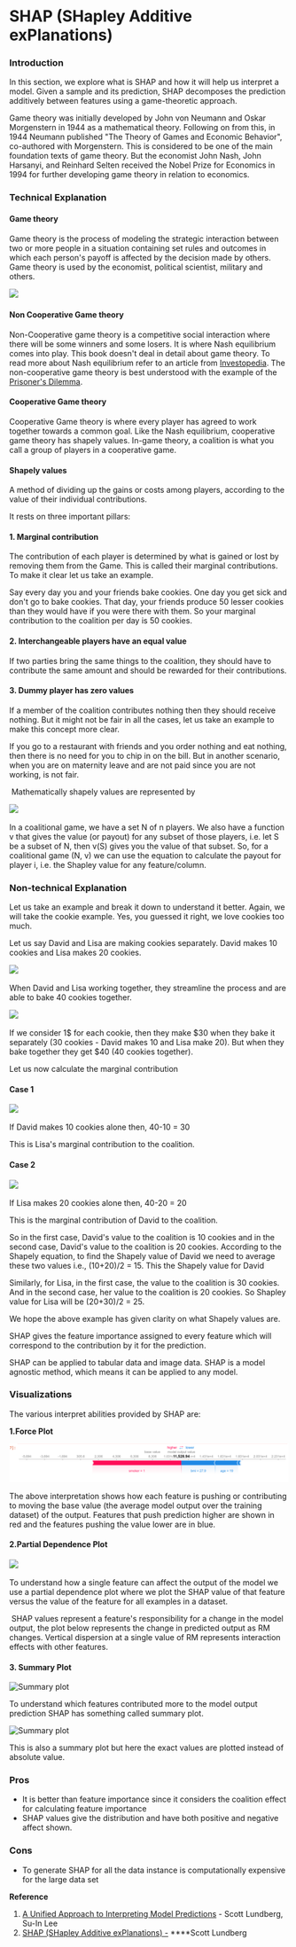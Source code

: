 # SHAP \(SHapley Additive exPlanations\)

### **Introduction**

In this section, we explore what is SHAP and how it will help us interpret a model. Given a sample and its prediction, SHAP decomposes the prediction additively between features using a game-theoretic approach.

Game theory was initially developed by John von Neumann and Oskar Morgenstern in 1944 as a mathematical theory. Following on from this, in 1944 Neumann published "The Theory of Games and Economic Behavior", co-authored with Morgenstern. This is considered to be one of the main foundation texts of game theory. But the economist John Nash, John Harsanyi, and Reinhard Selten received the Nobel Prize for Economics in 1994 for further developing game theory in relation to economics.

### Technical Explanation

#### Game theory

‌Game theory is the process of modeling the strategic interaction between two or more people in a situation containing set rules and outcomes in which each person's payoff is affected by the decision made by others. Game theory is used by the economist, political scientist, military and others.

![](https://gblobscdn.gitbook.com/assets%2F-MAC2Jbv5mGL5pUkLsG8%2Fsync%2Ff3f8943d2e1f2987432f7aab41a1647abd8b27d5.png?alt=media)

#### Non Cooperative Game theory

Non-Cooperative game theory is a competitive social interaction where there will be some winners and some losers. It is where Nash equilibrium comes into play. This book doesn't deal in detail about game theory. To read more about Nash equilibrium refer to an article from [Investopedia](https://www.investopedia.com/terms/n/nash-equilibrium.asp). The non-cooperative game theory is best understood with the example of the [Prisoner's Dilemma](https://www.investopedia.com/terms/p/prisoners-dilemma.asp).

#### Cooperative Game theory

Cooperative Game theory is where every player has agreed to work together towards a common goal. Like the Nash equilibrium, cooperative game theory has shapely values. In-game theory, a coalition is what you call a group of players in a cooperative game.

#### Shapely values

A method of dividing up the gains or costs among players, according to the value of their individual contributions.

It rests on three important pillars:

#### 1. Marginal contribution

The contribution of each player is determined by what is gained or lost by removing them from the Game. This is called their marginal contributions. To make it clear let us take an example.

‌Say every day you and your friends bake cookies. One day you get sick and don't go to bake cookies. That day, your friends produce 50 lesser cookies than they would have if you were there with them. So your marginal contribution to the coalition per day is 50 cookies.

#### 2. Interchangeable players have an equal value

If two parties bring the same things to the coalition, they should have to contribute the same amount and should be rewarded for their contributions.

#### 3. Dummy player has zero values

If a member of the coalition contributes nothing then they should receive nothing. But it might not be fair in all the cases, let us take an example to make this concept more clear.

‌If you go to a restaurant with friends and you order nothing and eat nothing, then there is no need for you to chip in on the bill. But in another scenario, when you are on maternity leave and are not paid since you are not working, is not fair.

‌ Mathematically shapely values are represented by

![](https://gblobscdn.gitbook.com/assets%2F-MAC2Jbv5mGL5pUkLsG8%2Fsync%2Ff4fa557f5b9d49fb7abb54ea1ab29a6d77d76702.png?alt=media)

In a coalitional game, we have a set N of n players. We also have a function v that gives the value \(or payout\) for any subset of those players, i.e. let S be a subset of N, then v\(S\) gives you the value of that subset. So, for a coalitional game \(N, v\) we can use the equation to calculate the payout for player i, i.e. the Shapley value for any feature/column.

### **Non-technical Explanation**

Let us take an example and break it down to understand it better. Again, we will take the cookie example. Yes, you guessed it right, we love cookies too much.

Let us say David and Lisa are making cookies separately. David makes 10 cookies and Lisa makes 20 cookies.

![](https://gblobscdn.gitbook.com/assets%2F-MAC2Jbv5mGL5pUkLsG8%2Fsync%2F3b3009a9fa91155a349ccd9b76e716d975c5ef48.png?alt=media)



‌When David and Lisa working together, they streamline the process and are able to bake 40 cookies together.

![](https://gblobscdn.gitbook.com/assets%2F-MAC2Jbv5mGL5pUkLsG8%2Fsync%2F205ae6f0bc3cf539d424cdc47500d35765419d35.png?alt=media)

‌If we consider 1$ for each cookie, then they make $30 when they bake it separately \(30 cookies - David makes 10 and Lisa make 20\). But when they bake together they get $40 \(40 cookies together\).

Let us now calculate the marginal contribution

#### Case 1

![](https://gblobscdn.gitbook.com/assets%2F-MAC2Jbv5mGL5pUkLsG8%2Fsync%2F04be9829c7c321e01faf5abc0bcc73bc8b90bea4.png?alt=media)

If David makes 10 cookies alone then, 40-10 = 30 

This is Lisa's marginal contribution to the coalition.

#### Case 2

![](https://gblobscdn.gitbook.com/assets%2F-MAC2Jbv5mGL5pUkLsG8%2Fsync%2Fbebe882ac75f49211b209f1028c9fa6f1670b580.png?alt=media)

If Lisa makes 20 cookies alone then, 40-20 = 20

This is the marginal contribution of David to the coalition.

So in the first case, David's value to the coalition is 10 cookies and in the second case, David's value to the coalition is 20 cookies. According to the Shapely equation, to find the Shapely value of David we need to average these two values i.e., \(10+20\)/2 = 15. This the  Shapely value for David

Similarly, for Lisa, in the first case, the value to the coalition is 30 cookies. And in the second case, her value to the coalition is 20 cookies. So Shapley value for Lisa will be \(20+30\)/2 = 25.

We hope the above example has given clarity on what Shapely values are.

‌SHAP gives the feature importance assigned to every feature which will correspond to the contribution by it for the prediction.

SHAP can be applied to tabular data and image data. SHAP is a model agnostic method, which means it can be applied to any model.

### Visualizations

The various interpret abilities provided by SHAP are:

**1.Force Plot**

![](../.gitbook/assets/image%20%285%29.png)

The above interpretation shows how each feature is pushing or contributing to moving the base value \(the average model output over the training dataset\) of the output. Features that push prediction higher are shown in red and the features pushing the value lower are in blue.

#### **2.Partial Dependence Plot** 

![](https://lh5.googleusercontent.com/xpaILWMid_xyQ7viUNI8rD584-C1uvJMNsh0LTpREJh4VRtLHYc27tfwZRWNkSh0kU-WeMayl7IXL2qZbp_3nT3lq3r8E4MOABBxZArgcBgFxv-eWckVMg4d2th0GwqjmJk2lPTI)

To understand how a single feature can affect the output of the model we use a partial dependence plot where we plot the SHAP value of that feature versus the value of the feature for all examples in a dataset.

‌ SHAP values represent a feature's responsibility for a change in the model output, the plot below represents the change in predicted output as RM changes. Vertical dispersion at a single value of RM represents interaction effects with other features. 

#### **3. Summary Plot**

![Summary plot](https://lh5.googleusercontent.com/czqK1_0oVj4fU5OnnA49GcMEIGad7UhKJMNh7wCE9VGzezCSHb4ji1ts_S1atsLKwK6HJaAmdMRvYDfRaLxkMF-CiZpDEvsPDp5W-stufPJ124fxsOUo8cpaK44XXq49mxFbTfHS)

To understand which features contributed more to the model output prediction SHAP has something called summary plot.

![Summary plot](https://lh5.googleusercontent.com/iNdXT5IF0sVkDnfeFI0UBFpP0YDBR9xzX1rXj1n_g_l3SQc4m182ti-bmYWFusPRwhrTwJzA25HoE6SW87nnYsHVpGHhCPLgCw2-Z7_fhtRAZbH2kYLwBntyZsLdsk12LNqLKfoJ)

This is also a summary plot but here the exact values are plotted instead of absolute value.

### **Pros** 

* It is better than feature importance since it considers the coalition effect for calculating feature importance
* SHAP values give the distribution and have both positive and negative affect shown.

### **Cons**

* To generate SHAP for all the data instance is computationally expensive for the large data set



**Reference**

1. [A Unified Approach to Interpreting Model Predictions](https://arxiv.org/abs/1705.07874) - Scott Lundberg, Su-In Lee
2.  [SHAP \(SHapley Additive exPlanations\)  -](https://shap.readthedocs.io/en/latest/#) ****Scott Lundberg 


